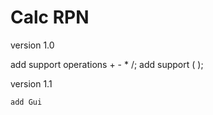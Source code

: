 Calc RPN
======

version 1.0

  add support operations + - * /;
  add support ( );
  
version 1.1

    add Gui
